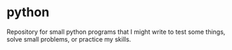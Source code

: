 # python
Repository for small python programs that I might write to test some things, solve small problems, or practice my skills.
